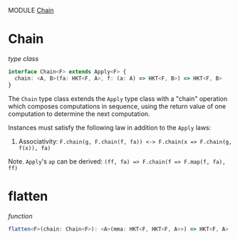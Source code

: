 MODULE [Chain](https://github.com/gcanti/fp-ts/blob/master/src/Chain.ts)

# Chain

_type class_

```ts
interface Chain<F> extends Apply<F> {
  chain: <A, B>(fa: HKT<F, A>, f: (a: A) => HKT<F, B>) => HKT<F, B>
}
```

The `Chain` type class extends the `Apply` type class with a "chain" operation which composes computations in sequence,
using the return value of one computation to determine the next computation.

Instances must satisfy the following law in addition to the `Apply` laws:

1. Associativity: `F.chain(g, F.chain(f, fa)) <-> F.chain(x => F.chain(g, f(x)), fa)`

Note. `Apply`'s `ap` can be derived: `(ff, fa) => F.chain(f => F.map(f, fa), ff)`

# flatten

_function_

```ts
flatten<F>(chain: Chain<F>): <A>(mma: HKT<F, HKT<F, A>>) => HKT<F, A>
```
